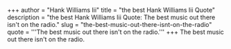 +++
author = "Hank Williams Iii"
title = "the best Hank Williams Iii Quote"
description = "the best Hank Williams Iii Quote: The best music out there isn't on the radio."
slug = "the-best-music-out-there-isnt-on-the-radio"
quote = '''The best music out there isn't on the radio.'''
+++
The best music out there isn't on the radio.
